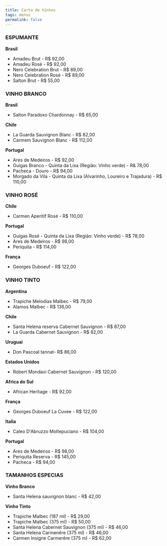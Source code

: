 ```yaml
---
title: Carta de Vinhos
tags: menus
permalink: false
---
```

### ESPUMANTE

**Brasil**

* Amadeu Brut - R$ 92,00
* Amadeu Rosé - R$ 92,00
* Nero Celebration Brut - R$ 89,00
* Nero Celebration Rosé - R$ 89,00
* Salton Brut - R$ 55,00

### VINHO BRANCO

**Brasil**

* Salton Paradoxo Chardonnay - R$ 65,00

**Chile**

* La Guarda Sauvignon Blanc - R$ 82,00
* Carmem Sauvignon Blanc - R$ 112,00

**Portugal**

* Ares de Medeiros - R$ 92,00
* Guigas Branco - Quinta da Lixa (Região: Vinho verde) - R& 78,00
* Pacheca - Douro - R$ 94,00
* Morgado da Vila - Quinta da Lixa (Alvarinho, Loureiro e Trajadura) - R$ 110,00

### VINHO ROSÉ

**Chile**

* Carmen Aperitif Rosé - R$ 110,00

**Portugal**

* Guigas Rosé - Quinta da Lixa (Região: Vinho verde) - R$ 78,00
* Ares de Medeiros - R$ 98,00
* Periquita - R$ 114,00

**França**

* Georges Duboeuf - R$ 122,00

### VINHO TINTO

**Argentina**

* Trapiche Melodias Malbec - R$ 79,00
* Alamos Malbec - R$ 136,00

**Chile**

* Santa Helena reserva Cabernet Sauvignon - R$ 87,00
* La Guarda Cabernet Sauvignon - R$ 82,00

**Uruguai**

* Don Pascoal tannat- R$ 86,00

**Estados Unidos**

* Robert Mondavi Cabernet Sauvignon - R$ 120,00

**Africa do Sul**

* African Heritage - R$ 92,00

**França**

* Georges Duboeuf La Cuvee - R$ 122,00

**Italia**

* Caleo D'Abruzzo Moltepuciano - R$ 104,00

**Portugal**

* Ares de Medeiros - R$ 98,00
* Periquita Reserva - R$ 145,00
* Pacheca - R$ 94,00

### TAMANHOS ESPECIAS

**Vinho Branco**

* Santa Helena sauvignon blanc - R$ 42,00

**Vinho Tinto**

* Trapiche Malbec (187 ml) - R$ 29,00
* Trapiche Malbec (375 ml) - R$ 50,00
* Santa Helena Cabernet Sauvignon (375 ml) - R$ 46,00
* Santa Helena Carmenêre (375 ml) - R$ 46,00
* Carmen Insigne Carmerêre (375 m) - R$ 62,00